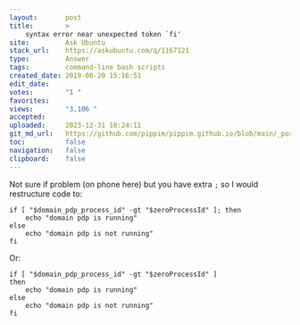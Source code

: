 ```yaml
---
layout:       post
title:        >
    syntax error near unexpected token `fi'
site:         Ask Ubuntu
stack_url:    https://askubuntu.com/q/1167121
type:         Answer
tags:         command-line bash scripts
created_date: 2019-08-20 15:16:51
edit_date:    
votes:        "1 "
favorites:    
views:        "3,106 "
accepted:     
uploaded:     2023-12-31 10:24:11
git_md_url:   https://github.com/pippim/pippim.github.io/blob/main/_posts/2019/2019-08-20-syntax-error-near-unexpected-token-_fi_.md
toc:          false
navigation:   false
clipboard:    false
---
```


Not sure if problem (on phone here) but you have extra `;` so I would restructure code to:

``` 
if [ "$domain_pdp_process_id" -gt "$zeroProcessId" ]; then
    echo "domain pdp is running"
else
    echo "domain pdp is not running"
fi
```

Or:

``` 
if [ "$domain_pdp_process_id" -gt "$zeroProcessId" ]
then
    echo "domain pdp is running"
else
    echo "domain pdp is not running"
fi
```
